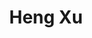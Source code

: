 ---
# Display name
title: Heng Xu

# Full name (for SEO)
first_name: Heng  
last_name: Xu

# Username (this should match the folder name)
authors:
  - Heng_Xu

# Is this the primary user of the site?
superuser: false

# Role/position
role: Phd student 

# Organizations/Affiliations
organizations:
  - name: University of Technology Sydney
    url: ''

# Short bio (displayed in user profile at end of posts)
bio: Heng Xu is an PhD student at the University of Technology Sydney. His research interests fall into the fields of AI security and privacy preservation, especially machine unlearning, unlearning verification mechanism.

interests:
  - AI Security
  - Privacy Preservation
  - Machine Unlearning
  - Unlearning Verification

education:
  courses:
    - course: "Ph.D. Candidate in Computer Science"
      institution: "University of Technology Sydney"
      year: Expected 2025

social:
  - icon: envelope
    icon_pack: fas
    link: "mailto:heng.xu-2@student.uts.edu.au"

user_groups:
  - PhD Students
---